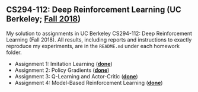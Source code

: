 ## CS294-112: Deep Reinforcement Learning (UC Berkeley; [Fall 2018](http://rail.eecs.berkeley.edu/deeprlcourse/))

My solution to assignments in UC Berkeley CS294-112: Deep Reinforcement Learning (Fall 2018). All results, including reports and instructions to exactly reproduce my experiments, are in the `README.md` under each homework folder.

* Assignment 1: Imitation Learning ([**done**](/hw1))
* Assignment 2: Policy Gradients ([**done**](/hw2))
* Assignment 3: Q-Learning and Actor-Critic ([**done**](/hw3))
* Assignment 4: Model-Based Reinforcement Learning ([**done**](/hw4))
